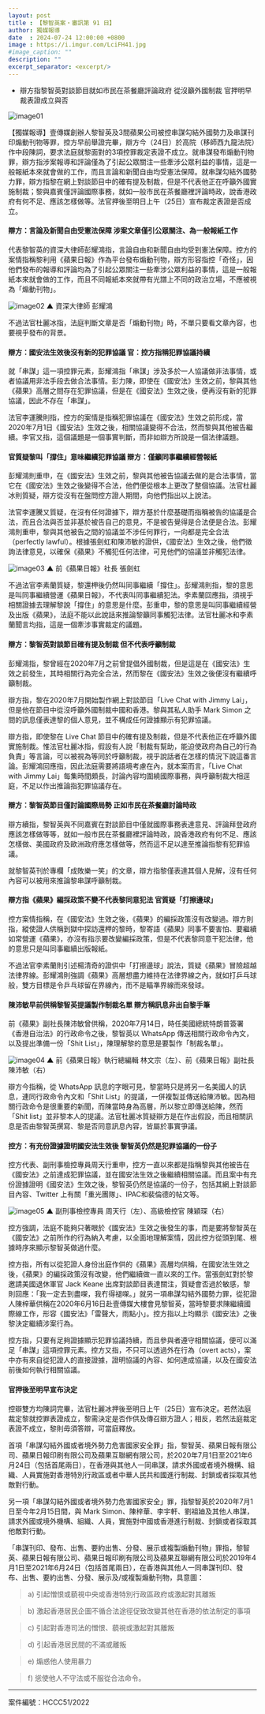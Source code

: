 ```yaml
---
layout: post
title : 【黎智英案・審訊第 91 日】
author: 獨媒報導
date  : 2024-07-24 12:00:00 +0800
image : https://i.imgur.com/LciFH41.jpg
#image_caption: ""
description: ""
excerpt_separator: <excerpt/>
---
```


- 辯方指黎智英對談節目就如市民在茶餐廳評論政府 從沒籲外國制裁 官押明早裁表證成立與否

<excerpt/>

![image01](https://i.imgur.com/ipEp6A0.png)

【獨媒報導】壹傳媒創辦人黎智英及3間蘋果公司被控串謀勾結外國勢力及串謀刊印煽動刊物等罪，控方早前舉證完畢，辯方今（24日）於高院（移師西九龍法院）作中段陳詞，要求法庭就黎面對的3項控罪裁定表證不成立。就串謀發布煽動刊物罪，辯方指涉案報導和評論僅為了引起公眾關注一些牽涉公眾利益的事情，這是一般報紙本來就會做的工作，而且言論和新聞自由均受憲法保障。就串謀勾結外國勢力罪，辯方指黎在網上對談節目中的確有提及制裁，但是不代表他正在呼籲外國實施制裁；黎與嘉賓僅評論國際事務，就如一般市民在茶餐廳裡評論時政，說香港政府有何不足、應該怎樣做等。法官押後至明日上午（25日）宣布裁定表證是否成立。

#### 辯方：言論及新聞自由受憲法保障 涉案文章僅引公眾關注、為一般報紙工作

代表黎智英的資深大律師彭耀鴻指，言論自由和新聞自由均受到憲法保障。控方的案情指稱黎利用《蘋果日報》作為平台發布煽動刊物，辯方形容指控「奇怪」，因他們發布的報導和評論均為了引起公眾關注一些牽涉公眾利益的事情，這是一般報紙本來就會做的工作，而且不同報紙本來就帶有光譜上不同的政治立場，不應被視為「煽動刊物」。

![image02](https://i.imgur.com/DOSzvJS.png)
▲ 資深大律師 彭耀鴻

不過法官杜麗冰指，法庭判斷文章是否「煽動刊物」時，不單只要看文章內容，也要視乎發布的背景。

#### 辯方：國安法生效後沒有新的犯罪協議 官：控方指稱犯罪協議持續

就「串謀」這一項控罪元素，彭耀鴻指「串謀」涉及多於一人協議做非法事情，或者協議用非法手段去做合法事情。彭力陳，即使在《國安法》生效之前，黎與其他《蘋果》高層之間存在犯罪協議，但是在《國安法》生效之後，便再沒有新的犯罪協議，因此不存在「串謀」。

法官李運騰則指，控方的案情是指稱犯罪協議在《國安法》生效之前形成，當2020年7月1日《國安法》生效之後，相關協議變得不合法，然而黎與其他被告繼續。李官又指，這個議題是一個事實判斷，而非如辯方所說是一個法律議題。

#### 官質疑黎叫「撐住」意味繼續犯罪協議 辯方：僅籲同事繼續經營報紙

彭耀鴻則重申，在《國安法》生效之前，黎與其他被告協議去做的是合法事情，當它在《國安法》生效之後變得不合法，他們便從根本上更改了整個協議。法官杜麗冰則質疑，辯方從沒有在盤問控方證人期間，向他們指出以上說法。

法官李運騰又質疑，在沒有任何證據下，辯方基於什麼基礎而指稱被告的協議是合法，而且合法與否並非基於被告自己的意見，不是被告覺得是合法便是合法。彭耀鴻則重申，黎與其他被告之間的協議並不涉任何罪行，一向都是完全合法（perfectly lawful）。根據張劍虹和陳沛敏的證供，《國安法》生效之後，他們徵詢法律意見，以確保《蘋果》不觸犯任何法律，可見他們的協議並非觸犯法律。

![image03](https://i.imgur.com/mwz5Vjx.png)
▲ 前《蘋果日報》社長 張劍虹

不過法官李素蘭質疑，黎還柙後仍然叫同事繼續「撐住」。彭耀鴻則指，黎的意思是叫同事繼續營運《蘋果日報》，不代表叫同事繼續犯法。李素蘭回應指，須視乎相關證據去理解黎說「撐住」的意思是什麼。彭重申，黎的意思是叫同事繼續經營及出版《蘋果》，法庭不能以此說話來推論黎籲同事觸犯法律。法官杜麗冰和李素蘭聞言均指，這是一個牽涉事實裁定的議題。

#### 辯方：黎智英對談節目確有提及制裁 但不代表呼籲制裁

彭耀鴻指，黎曾經在2020年7月之前曾提倡外國制裁，但是這是在《國安法》生效之前發生，其時相關行為完全合法，然而黎在《國安法》生效之後便沒有繼續呼籲制裁。

辯方指，黎在2020年7月開始製作網上對談節目「Live Chat with Jimmy Lai」，但是他在節目中從沒呼籲外國制裁中國和香港。黎與其私人助手 Mark Simon 之間的訊息僅表達黎的個人意見，並不構成任何證據顯示有犯罪協議。

辯方指，即使黎在 Live Chat 節目中的確有提及制裁，但是不代表他正在呼籲外國實施制裁。惟法官杜麗冰指，假設有人說「制裁有幫助，能迫使政府為自己的行為負責」等言論，可以被視為等同於呼籲制裁，視乎說話者在怎樣的情況下說這番言論。彭耀鴻回應指，因此法庭需要將語境考慮在內，就本案而言，「Live Chat with Jimmy Lai」每集時間頗長，討論內容均圍繞國際事務，與呼籲制裁大相逕庭，不足以作出推論指犯罪協議存在。

#### 辯方：黎智英節目僅討論國際局勢 正如市民在茶餐廳討論時政

辯方續指，黎智英與不同嘉賓在對談節目中僅就國際事務表達意見、評論拜登政府應該怎樣做等等，就如一般市民在茶餐廳裡評論時政，說香港政府有何不足、應該怎樣做、美國政府及歐洲政府應怎樣做等，然而這不足以達至推論指黎有犯罪協議。

就黎智英刊於專欄「成敗樂一笑」的文章，辯方指黎僅表達其個人見解，沒有任何內容可以被用來推論黎串謀呼籲制裁。

#### 辯方指《蘋果》編採政策不變不代表黎同意犯法 官質疑「打擦邊球」

控方案情指稱，在《國安法》生效之後，《蘋果》的編採政策沒有改變過。辯方則指，縱使證人供稱到獄中探訪還柙的黎時，黎寄語《蘋果》同事不要害怕、要繼續如常營運《蘋果》，亦沒有指示要改變編採政策，但是不代表黎同意干犯法律，他的意思只是叫同事繼續出版報紙。

不過法官李素蘭則引述楊清奇的證供中「打擦邊球」說法，質疑《蘋果》冒險超越法律界線。彭耀鴻則強調《蘋果》高層想盡力維持在法律界線之內，就如打乒乓球般，雙方目標是令乒乓球留在界線內，而不是瞄準界線而來發球。

#### 陳沛敏早前供稱黎智英提議製作制裁名單 辯方稱訊息非出自黎手筆

前《蘋果》副社長陳沛敏曾供稱，2020年7月14日，時任美國總統特朗普簽署《香港自治法》的行政命令之後，黎智英以 WhatsApp 傳送相關行政命令內文，以及提出準備一份「Shit List」，陳理解黎的意思是要製作「制裁名單」。

![image04](https://i.imgur.com/3zOG2Tr.png)
▲ 前《蘋果日報》執行總編輯 林文宗（左）、前《蘋果日報》副社長 陳沛敏（右）

辯方今指稱，從 WhatsApp 訊息的字眼可見，黎當時只是將另一名美國人的訊息，連同行政命令內文和「Shit List」的提議，一併複製並傳送給陳沛敏。因為相關行政命令是很重要的新聞，而陳當時身為高層，所以黎立即傳送給陳，然而「Shit list」並非黎本人的提議。法官杜麗冰質疑辯方是在作出假設，而且相關訊息是否由黎智英撰寫、黎是否同意訊息內容，皆屬於事實爭議。

#### 控方：有充份證據證明國安法生效後 黎智英仍然是犯罪協議的一份子

控方代表、副刑事檢控專員周天行重申，控方一直以來都是指稱黎與其他被告在《國安法》之前達成犯罪協議，並在國安法生效之後繼續相關協議。而且案中有充份證據證明《國安法》生效之後，黎智英仍然是協議的一份子，包括其網上對談節目內容、Twitter 上有關「重光團隊」、IPAC和裴倫德的帖文等。

![image05](https://i.imgur.com/zndiTrc.png)
▲ 副刑事檢控專員 周天行（左）、高級檢控官 陳穎琛（右）

控方強調，法庭不能夠只著眼於《國安法》生效之後發生的事，而是要將黎智英在《國安法》之前所作的行為納入考慮，以全面地理解案情，因此控方從頭到尾、根據時序來顯示黎智英做過什麼。

控方指，所有以從犯證人身份出庭作供的《蘋果》高層均供稱，在國安法生效之後，《蘋果》的編採政策沒有改變，他們繼續做一直以來的工作。當張劍虹對於黎邀請美國退休軍官 Jack Keane 出席對談節目表達關注，質疑會否過於敏感，黎則回應：「我一定去到盡㗎，我冇得褪㗎。」就另一項串謀勾結外國勢力罪，從犯證人陳梓華供稱在2020年6月16日赴壹傳媒大樓會見黎智英，當時黎要求陳繼續國際線工作，形容《國安法》「雷聲大，雨點小」。控方指以上均顯示《國安法》之後黎決定繼續涉案行為。

控方指，只要有足夠證據顯示犯罪協議持續，而且參與者遵守相關協議，便可以滿足「串謀」這項控罪元素。控方又指，不只可以透過外在行為（overt acts），案中亦有來自從犯證人的直接證據，證明協議的內容、如何達成協議，以及在國安法前後如何執行相關協議。

#### 官押後至明早宣布決定

控辯雙方均陳詞完畢，法官杜麗冰押後至明日上午（25日）宣布決定。若然法庭裁定黎就控罪表證成立，黎需決定是否作供及傳召辯方證人；相反，若然法庭裁定表證不成立，黎則毋須答辯，可當庭釋放。

首項「串謀勾結外國或者境外勢力危害國家安全罪」指，黎智英、蘋果日報有限公司、蘋果日報印刷有限公司及蘋果互聯網有限公司，於2020年7月1日至2021年6月24日（包括首尾兩日），在香港與其他人一同串謀，請求外國或者境外機構、組織、人員實施對香港特別行政區或者中華人民共和國進行制裁、封鎖或者採取其他敵對行動。

另一項「串謀勾結外國或者境外勢力危害國家安全」罪，指黎智英於2020年7月1日至今年2月15日間，與 Mark Simon、陳梓華、李宇軒、劉祖廸及其他人串謀，請求外國或境外機構、組織、人員，實施對中國或香港進行制裁、封鎖或者採取其他敵對行動。

「串謀刊印、發布、出售、要約出售、分發、展示或複製煽動刊物」罪指，黎智英、蘋果日報有限公司、蘋果日報印刷有限公司及蘋果互聯網有限公司於2019年4月1日至2021年6月24日（包括首尾兩日），在香港與其他人一同串謀刊印、發布、出售、要約出售、分發、展示及/或複製煽動刊物，具意圖：

> a) 引起憎恨或藐視中央或香港特別行政區政府或激起對其離叛

> b) 激起香港居民企圖不循合法途徑促致改變其他在香港的依法制定的事項

> c) 引起對香港司法的憎恨、藐視或激起對其離叛

> d) 引起香港居民間的不滿或離叛

> e) 煽惑他人使用暴力

> f) 慫使他人不守法或不服從合法命令。

---

案件編號：HCCC51/2022
